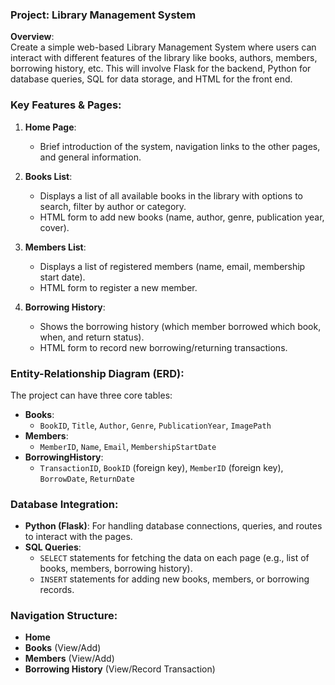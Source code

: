 ### Project: **Library Management System**

**Overview**:  
Create a simple web-based Library Management System where users can interact with different features of the library like books, authors, members, borrowing history, etc. This will involve Flask for the backend, Python for database queries, SQL for data storage, and HTML for the front end.

### **Key Features & Pages**:

1. **Home Page**: 
   - Brief introduction of the system, navigation links to the other pages, and general information.
   
2. **Books List**:
   - Displays a list of all available books in the library with options to search, filter by author or category.
   - HTML form to add new books (name, author, genre, publication year, cover).

3. **Members List**:
   - Displays a list of registered members (name, email, membership start date).
   - HTML form to register a new member.

4. **Borrowing History**:
   - Shows the borrowing history (which member borrowed which book, when, and return status).
   - HTML form to record new borrowing/returning transactions.


### **Entity-Relationship Diagram (ERD)**:
The project can have three core tables:
- **Books**: 
  - `BookID`, `Title`, `Author`, `Genre`, `PublicationYear`, `ImagePath`
- **Members**: 
  - `MemberID`, `Name`, `Email`, `MembershipStartDate`
- **BorrowingHistory**: 
  - `TransactionID`, `BookID` (foreign key), `MemberID` (foreign key), `BorrowDate`, `ReturnDate`

### **Database Integration**:
- **Python (Flask)**: For handling database connections, queries, and routes to interact with the pages.
- **SQL Queries**: 
  - `SELECT` statements for fetching the data on each page (e.g., list of books, members, borrowing history).
  - `INSERT` statements for adding new books, members, or borrowing records.

### **Navigation Structure**:
- **Home**
- **Books** (View/Add)
- **Members** (View/Add)
- **Borrowing History** (View/Record Transaction)
